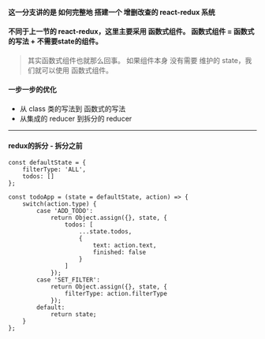 #### 这一分支讲的是 如何完整地 搭建一个 增删改查的 react-redux 系统

#### 不同于上一节的 react-redux，这里主要采用 函数式组件。 函数式组件 = 函数式的写法 + 不需要state的组件。
> 其实函数式组件也就那么回事。 如果组件本身 没有需要 维护的 state，我们就可以使用 函数式组件。

#### 一步一步的优化

* 从 class 类的写法到 函数式的写法
* 从集成的 reducer 到拆分的 reducer


* * *

#### redux的拆分 - 拆分之前
```
const defaultState = {
    filterType: 'ALL',
    todos: []
};

const todoApp = (state = defaultState, action) => {
    switch(action.type) {
        case 'ADD_TODO':
            return Object.assign({}, state, {
                todos: [
                    ...state.todos,
                    {
                        text: action.text,
                        finished: false
                    }
                ]
            });
        case 'SET_FILTER':
            return Object.assign({}, state, {
                filterType: action.filterType
            });
        default:
            return state;
    }
};
```